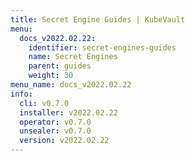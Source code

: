 ```yaml
---
title: Secret Engine Guides | KubeVault
menu:
  docs_v2022.02.22:
    identifier: secret-engines-guides
    name: Secret Engines
    parent: guides
    weight: 30
menu_name: docs_v2022.02.22
info:
  cli: v0.7.0
  installer: v2022.02.22
  operator: v0.7.0
  unsealer: v0.7.0
  version: v2022.02.22
---
```


